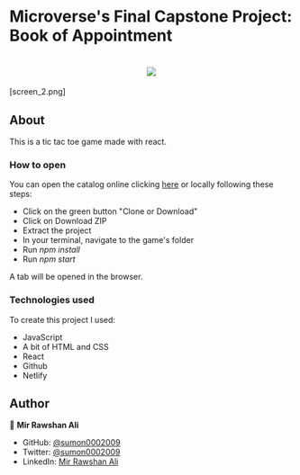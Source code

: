 # Microverse's Final Capstone Project: Book of Appointment

<h1 align="center"><img src="screen_1.png"></h1>
[screen_2.png] 









## About 

This is a tic tac toe game made with react. 







### How to open

You can open the catalog online clicking [here][live-version] or locally following these steps:

* Click on the green button "Clone or Download"
* Click on Download ZIP
* Extract the project
* In your terminal, navigate to the game's folder
* Run *npm install*
* Run *npm start*

A tab will be opened in the browser.


### Technologies used

To create this project I used:

* JavaScript
* A bit of HTML and CSS
* React
* Github
* Netlify

## Author

👤 **Mir Rawshan Ali**

- GitHub: [@sumon0002009](https://github.com/sumon0002001)
- Twitter: [@sumon0002009](https://twitter.com/Sumon0002009)
- LinkedIn: [Mir Rawshan Ali](https://www.linkedin.com/in/mir-rawshan-ali-27b6a5198/)






<!-- Links -->

[live-version]:https://zen-jennings-a8703d.netlify.app/

[github]: https://github.com/sumon0002001
[linkedin]: https://www.linkedin.com/in/mir-rawshan-ali/
[personal]: http://mirrawshanali.xyz/

